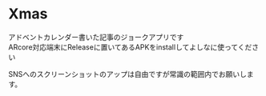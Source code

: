 # Xmas  
アドベントカレンダー書いた記事のジョークアプリです  
ARcore対応端末にReleaseに置いてあるAPKをinstallしてよしなに使ってください  

SNSへのスクリーンショットのアップは自由ですが常識の範囲内でお願いします。
